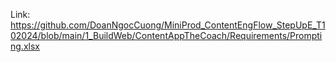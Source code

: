 Link: https://github.com/DoanNgocCuong/MiniProd_ContentEngFlow_StepUpE_T102024/blob/main/1_BuildWeb/ContentAppTheCoach/Requirements/Prompting.xlsx